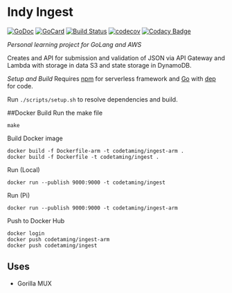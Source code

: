 # Indy Ingest

[![GoDoc][1]][2]
[![GoCard][3]][4]
[![Build Status][5]][6]
[![codecov][7]][8]
[![Codacy Badge][9]][10]

[1]: https://godoc.org/github.com/codetaming/indy-ingest?status.svg
[2]: https://godoc.org/github.com/codetaming/indy-ingest
[3]: https://goreportcard.com/badge/github.com/codetaming/indy-ingest
[4]: https://goreportcard.com/report/github.com/codetaming/indy-ingest
[5]: https://travis-ci.org/codetaming/indy-ingest.svg?branch=master
[6]: https://travis-ci.org/codetaming/indy-ingest
[7]: https://codecov.io/gh/codetaming/indy-ingest/branch/master/graph/badge.svg
[8]: https://codecov.io/gh/codetaming/indy-ingest
[9]: https://api.codacy.com/project/badge/Grade/b75a9233c6064ba4a61c70e44fbaae26
[10]: https://www.codacy.com/app/danielvaughan/indy-ingest?utm_source=github.com&amp;utm_medium=referral&amp;utm_content=codetaming/indy-ingest&amp;utm_campaign=Badge_Grade

*Personal learning project for GoLang and AWS*

Creates and API for submission and validation of JSON via API Gateway and Lambda with storage in data S3 and state storage in DynamoDB.

*Setup and Build*
Requires [npm](https://docs.npmjs.com/cli/install) for serverless framework and [Go](https://golang.org/dl/) with [dep](https://github.com/golang/dep) for code.

Run `./scripts/setup.sh` to resolve dependencies and build.

##Docker Build
Run the make file
```
make
```
Build Docker image
```
docker build -f Dockerfile-arm -t codetaming/ingest-arm .
docker build -f Dockerfile -t codetaming/ingest .
```

Run (Local)
```
docker run --publish 9000:9000 -t codetaming/ingest
```

Run (Pi)
```
docker run --publish 9000:9000 -t codetaming/ingest-arm
```

Push to Docker Hub
```
docker login
docker push codetaming/ingest-arm
docker push codetaming/ingest 
```

## Uses
* Gorilla MUX